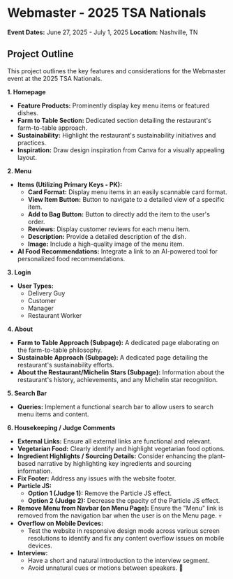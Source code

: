 # Webmaster - 2025 TSA Nationals

**Event Dates:** June 27, 2025 - July 1, 2025
**Location:** Nashville, TN

## Project Outline

This project outlines the key features and considerations for the Webmaster event at the 2025 TSA Nationals.

**1. Homepage**

* **Feature Products:** Prominently display key menu items or featured dishes.
* **Farm to Table Section:** Dedicated section detailing the restaurant's farm-to-table approach.
* **Sustainability:** Highlight the restaurant's sustainability initiatives and practices.
* **Inspiration:** Draw design inspiration from Canva for a visually appealing layout.

**2. Menu**

* **Items (Utilizing Primary Keys - PK):**
    * **Card Format:** Display menu items in an easily scannable card format.
    * **View Item Button:** Button to navigate to a detailed view of a specific item.
    * **Add to Bag Button:** Button to directly add the item to the user's order.
    * **Reviews:** Display customer reviews for each menu item.
    * **Description:** Provide a detailed description of the dish.
    * **Image:** Include a high-quality image of the menu item.
* **AI Food Recommendations:** Integrate a link to an AI-powered tool for personalized food recommendations.

**3. Login**

* **User Types:**
    * Delivery Guy
    * Customer
    * Manager
    * Restaurant Worker

**4. About**

* **Farm to Table Approach (Subpage):** A dedicated page elaborating on the farm-to-table philosophy.
* **Sustainable Approach (Subpage):** A dedicated page detailing the restaurant's sustainability efforts.
* **About the Restaurant/Michelin Stars (Subpage):** Information about the restaurant's history, achievements, and any Michelin star recognition.

**5. Search Bar**

* **Queries:** Implement a functional search bar to allow users to search menu items and content.

**6. Housekeeping / Judge Comments**

* **External Links:** Ensure all external links are functional and relevant.
* **Vegetarian Food:** Clearly identify and highlight vegetarian food options.
* **Ingredient Highlights / Sourcing Details:** Consider enhancing the plant-based narrative by highlighting key ingredients and sourcing information.
* **Fix Footer:** Address any issues with the website footer.
* **Particle JS:**
    * **Option 1 (Judge 1):** Remove the Particle JS effect.
    * **Option 2 (Judge 2):** Decrease the opacity of the Particle JS effect.
* **Remove Menu from Navbar (on Menu Page):** Ensure the "Menu" link is removed from the navigation bar when the user is on the Menu page. 💀
* **Overflow on Mobile Devices:**
    * Test the website in responsive design mode across various screen resolutions to identify and fix any content overflow issues on mobile devices.
* **Interview:**
    * Have a short and natural introduction to the interview segment.
    * Avoid unnatural cues or motions between speakers. 🤔
